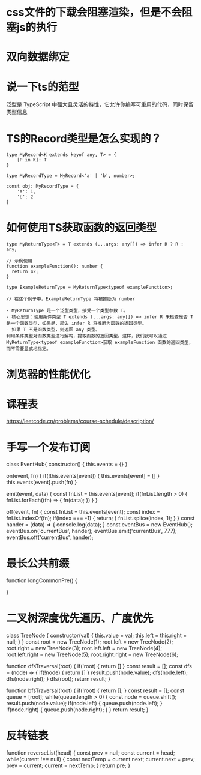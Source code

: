 # css文件的下载会阻塞渲染，但是不会阻塞js的执行
# 双向数据绑定

# 说一下ts的范型
泛型是 TypeScript 中强大且灵活的特性，它允许你编写可重用的代码，同时保留类型信息
# TS的Record类型是怎么实现的？
```
type MyRecord<K extends keyof any, T> = {
    [P in K]: T
}

type MyRecordType = MyRecord<'a' | 'b', number>;

const obj: MyRecordType = {
    'a': 1,
    'b': 2
}

```
# 如何使用TS获取函数的返回类型
```
type MyReturnType<T> = T extends (...args: any[]) => infer R ? R : any;

// 示例使用
function exampleFunction(): number {
  return 42;
}

type ExampleReturnType = MyReturnType<typeof exampleFunction>;

// 在这个例子中，ExampleReturnType 将被推断为 number

- MyReturnType 是一个泛型类型，接受一个类型参数 T。
- 核心思想：使用条件类型 T extends (...args: any[]) => infer R 来检查是否 T 是一个函数类型，如果是，那么 infer R 将推断为函数的返回类型。
- 如果 T 不是函数类型，则返回 any 类型。
利用条件类型对函数类型进行解构，提取函数的返回类型。这样，我们就可以通过MyReturnType<typeof exampleFunction>获取 exampleFunction 函数的返回类型，而不需要显式地指定。

```
# 浏览器的性能优化
# 课程表
https://leetcode.cn/problems/course-schedule/description/

# 手写一个发布订阅
class EventHub{
  constructor() {
    this.events = {}
  }

  on(event, fn) {
    if(!this.events[event]) {
      this.events[event] = []
    }
    this.events[event].push(fn)
  }

  emit(event, data) {
    const fnList = this.events[event];
    if(fnList.length > 0) {
      fnList.forEach((fn) => {
        fn(data);
      })
    }
  }

  off(event, fn) {
    const fnList = this.events[event];
    const index = fnList.indexOf(fn);
    if(index === -1) {
      return;
    }
    fnList.splice(index, 1);
  }
}
const hander = (data) => {
  console.log(data);
}
const eventBus = new EventHub();
eventBus.on('currentBus', hander);
eventBus.emit('currentBus', 777);
eventBus.off('currentBus', hander);

# 最长公共前缀
function longCommonPre() {
  
}

# 二叉树深度优先遍历、广度优先
class TreeNode {
  constructor(val) {
    this.value = val;
    this.left = this.right = null;
  }
}
const root = new TreeNode(1);
root.left = new TreeNode(2);
root.right = new TreeNode(3);
root.left.left = new TreeNode(4);
root.left.right = new TreeNode(5);
root.right.right = new TreeNode(6);

function dfsTraversal(root) {
  if(!root) {
    return []
  }
  const result = [];
  const dfs = (node) => {
    if(!node) {
      return []
    }
    result.push(node.value);
    dfs(node.left);
    dfs(node.right);
  }
  dfs(root);
  return result;
}

function bfsTraversal(root) {
  if(!root) {
    return [];
  }
  const result = [];
  const queue = [root];
  while(queue.length > 0) {
    const node = queue.shift();
    result.push(node.value);
    if(node.left) {
      queue.push(node.left);
    }
    if(node.right) {
      queue.push(node.right);
    }
  }
  return result;
}
# 反转链表
function reverseList(head) {
  const prev = null;
  const current = head;
  while(current !== null) {
    const nextTemp = current.next;
    current.next = prev;
    prev = current;
    current = nextTemp;
  }
  return pre;
}